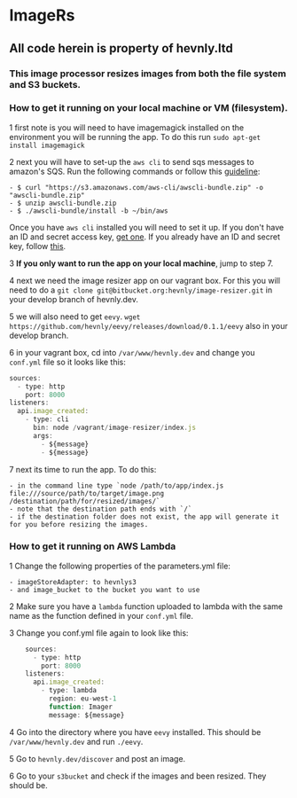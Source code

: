 # ImageRs

## All code herein is property of hevnly.ltd

### This image processor resizes images from both the file system and S3 buckets.

### How to get it running on your local machine or VM (filesystem).

1 first note is you will need to have imagemagick installed on the environment you will be running the app.
To do this run `sudo apt-get install imagemagick`

2 next you will have to set-up the `aws cli` to send sqs messages to amazon's SQS.
Run the following commands or follow this [guideline](http://docs.aws.amazon.com/cli/latest/userguide/installing.html):

    - $ curl "https://s3.amazonaws.com/aws-cli/awscli-bundle.zip" -o "awscli-bundle.zip"
    - $ unzip awscli-bundle.zip
    - $ ./awscli-bundle/install -b ~/bin/aws
    
Once you have `aws cli` installed you will need to set it up. If you don't have an ID and secret access key, [get one](http://docs.aws.amazon.com/cli/latest/userguide/cli-chap-getting-set-up.html).
If you already have an ID and secret key, follow [this](http://docs.aws.amazon.com/cli/latest/userguide/cli-chap-getting-started.html).

3 __If you only want to run the app on your local machine__, jump to step 7.

4 next we need the image resizer app on our vagrant box. For this you will need to do a `git clone git@bitbucket.org:hevnly/image-resizer.git` in your develop branch of hevnly.dev.

5 we will also need to get `eevy`. `wget https://github.com/hevnly/eevy/releases/download/0.1.1/eevy` also in your develop branch.

6 in your vagrant box, cd into `/var/www/hevnly.dev` and change you `conf.yml` file so it looks like this:

```javascript
sources:
  - type: http
    port: 8000
listeners:
  api.image_created:
    - type: cli
      bin: node /vagrant/image-resizer/index.js
      args:
        - ${message}
        - ${message}
```

7 next its time to run the app. To do this:

    - in the command line type `node /path/to/app/index.js file:///source/path/to/target/image.png /destination/path/for/resized/images/`
    - note that the destination path ends with `/`
    - if the destination folder does not exist, the app will generate it for you before resizing the images.

### How to get it running on AWS Lambda

1 Change the following properties of the parameters.yml file:

    - imageStoreAdapter: to hevnlys3
    - and image_bucket to the bucket you want to use
    
2 Make sure you have a `lambda` function uploaded to lambda with the same name as the function defined in your `conf.yml` file.
    
3 Change you conf.yml file again to look like this:

```javascript
    sources:
      - type: http
        port: 8000
    listeners:
      api.image_created:
        - type: lambda
          region: eu-west-1
          function: Imager
          message: ${message}
```
    
4 Go into the directory where you have `eevy` installed. This should be `/var/www/hevnly.dev` and run `./eevy`.

5 Go to `hevnly.dev/discover` and post an image.
 
6 Go to your `s3bucket` and check if the images and been resized. They should be.